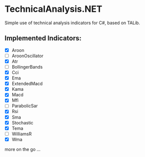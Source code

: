 # TechnicalAnalysis.NET
Simple use of technical analysis indicators for C#, based on TALib. 

## Implemented Indicators:
 - [x] Aroon
 - [ ] AroonOscillator
 - [x] Atr 
 - [ ] BollingerBands
 - [x] Cci
 - [x] Ema
 - [x] ExtendedMacd
 - [x] Kama
 - [x] Macd
 - [x] Mfi
 - [ ] ParabolicSar
 - [x] Rsi
 - [x] Sma
 - [x] Stochastic
 - [x] Tema
 - [ ] WilliamsR
 - [x] Wma
 
 more on the go ...
